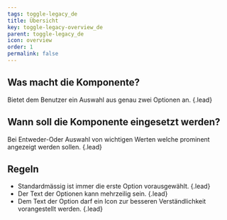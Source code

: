 ```yaml
---
tags: toggle-legacy_de
title: Übersicht
key: toggle-legacy-overview_de
parent: toggle-legacy_de
icon: overview
order: 1
permalink: false  
---
```


## Was macht die Komponente?
Bietet dem Benutzer ein Auswahl aus genau zwei Optionen an. {.lead}

## Wann soll die Komponente eingesetzt werden? 
Bei Entweder-Oder Auswahl von wichtigen Werten welche prominent angezeigt werden sollen. {.lead}

## Regeln
* Standardmässig ist immer die erste Option vorausgewählt. {.lead}
* Der Text der Optionen kann mehrzeilig sein. {.lead}
* Dem Text der Option darf ein Icon zur besseren Verständlichkeit vorangestellt werden. {.lead}